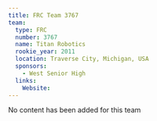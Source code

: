 ```yaml
---
title: FRC Team 3767
team:
  type: FRC
  number: 3767
  name: Titan Robotics
  rookie_year: 2011
  location: Traverse City, Michigan, USA
  sponsors:
    - West Senior High
  links:
    Website: 
---
```

No content has been added for this team